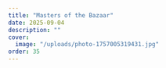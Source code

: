 ```yaml
---
title: "Masters of the Bazaar"
date: 2025-09-04
description: ""
cover:
  image: "/uploads/photo-1757005319431.jpg"
order: 35
---
```


